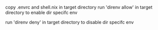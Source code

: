 copy .envrc and shell.nix in target directory
run 'direnv allow' in target directory to enable dir specifc env

run 'direnv deny' in target directory to disable dir specifc env
